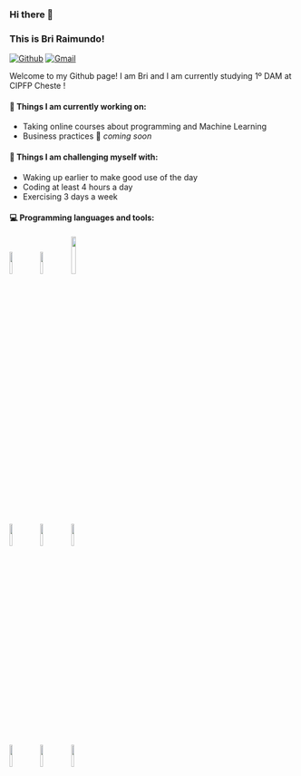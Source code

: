 ### Hi there 👋 
### This is Bri Raimundo!
[![Github](https://img.shields.io/badge/-Github-000?style=flat&logo=Github&logoColor=white)](https://github.com/Cotompel)
[![Gmail](https://img.shields.io/badge/-Gmail-c14438?style=flat&logo=Gmail&logoColor=white)](mailto:brigirai@gmail.com)

Welcome to my Github page! I am Bri and I am currently studying 1º DAM at CIPFP Cheste !  

#### 🌱 Things I am currently working on: 
- Taking online courses about programming and Machine Learning 
- Business practices 🚀 *coming soon*

#### :muscle: Things I am challenging myself with:
- Waking up earlier to make good use of the day
- Coding at least 4 hours a day
- Exercising 3 days a week

#### :computer: Programming languages and tools: 
<p>

<code><img width="10%" src="https://www.vectorlogo.zone/logos/java/java-ar21.svg"></code>
<code><img width="10%" src="https://www.vectorlogo.zone/logos/linux/linux-ar21.svg"></code>
<code><img width="13%" src="https://www.vectorlogo.zone/logos/javascript/javascript-horizontal.svg"></code>
<br />
<code><img width="10%" src="https://www.vectorlogo.zone/logos/git-scm/git-scm-ar21.svg"></code>
<code><img width="10%" src="https://www.vectorlogo.zone/logos/mysql/mysql-ar21.svg"></code>
<code><img width="10%" src="https://www.vectorlogo.zone/logos/w3_html5/w3_html5-ar21.svg"></code>
<br />
<code><img width="10%" src="https://www.vectorlogo.zone/logos/w3_css/w3_css-ar21.svg"></code>
<code><img width="10%" src="https://www.vectorlogo.zone/logos/oracle/oracle-ar21.svg"></code>
<code><img width="10%" src="https://www.vectorlogo.zone/logos/mysql/mysql-ar21.svg"></code>
</p>
<!--



